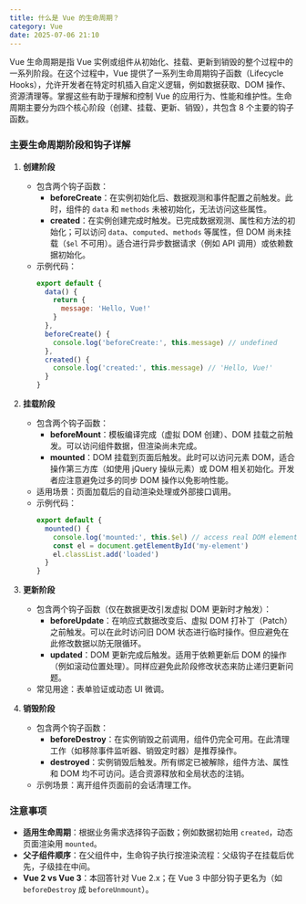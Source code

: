 ```yaml
---
title: 什么是 Vue 的生命周期？
category: Vue
date: 2025-07-06 21:10
---
```

Vue 生命周期是指 Vue 实例或组件从初始化、挂载、更新到销毁的整个过程中的一系列阶段。在这个过程中，Vue 提供了一系列生命周期钩子函数（Lifecycle Hooks），允许开发者在特定时机插入自定义逻辑，例如数据获取、DOM 操作、资源清理等。掌握这些有助于理解和控制 Vue 的应用行为、性能和维护性。生命周期主要分为四个核心阶段（创建、挂载、更新、销毁），共包含 8 个主要的钩子函数。

### 主要生命周期阶段和钩子详解  
1. **创建阶段**  
   - 包含两个钩子函数：  
     - **beforeCreate**：在实例初始化后、数据观测和事件配置之前触发。此时，组件的 `data` 和 `methods` 未被初始化，无法访问这些属性。  
     - **created**：在实例创建完成时触发。已完成数据观测、属性和方法的初始化；可以访问 `data`、`computed`、`methods` 等属性，但 DOM 尚未挂载（`$el` 不可用）。适合进行异步数据请求（例如 API 调用）或依赖数据初始化。  
   - 示例代码：  
     ```javascript
     export default {
       data() {
         return {
           message: 'Hello, Vue!'
         }
       },
       beforeCreate() {
         console.log('beforeCreate:', this.message) // undefined
       },
       created() {
         console.log('created:', this.message) // 'Hello, Vue!'
       }
     }
     ```

2. **挂载阶段**  
   - 包含两个钩子函数：  
     - **beforeMount**：模板编译完成（虚拟 DOM 创建）、DOM 挂载之前触发。可以访问组件数据，但渲染尚未完成。  
     - **mounted**：DOM 挂载到页面后触发。此时可以访问元素 DOM，适合操作第三方库（如使用 jQuery 操纵元素）或 DOM 相关初始化。开发者应注意避免过多的同步 DOM 操作以免影响性能。  
   - 适用场景：页面加载后的自动渲染处理或外部接口调用。  
   - 示例代码：  
     ```javascript
     export default {
       mounted() {
         console.log('mounted:', this.$el) // access real DOM element
         const el = document.getElementById('my-element')
         el.classList.add('loaded')
       }
     }
     ```

3. **更新阶段**  
   - 包含两个钩子函数（仅在数据更改引发虚拟 DOM 更新时才触发）：  
     - **beforeUpdate**：在响应式数据改变后、虚拟 DOM 打补丁（Patch）之前触发。可以在此时访问旧 DOM 状态进行临时操作。但应避免在此修改数据以防无限循环。  
     - **updated**：DOM 更新完成后触发。适用于依赖更新后 DOM 的操作（例如滚动位置处理）。同样应避免此阶段修改状态来防止递归更新问题。  
   - 常见用途：表单验证或动态 UI 微调。  

4. **销毁阶段**  
   - 包含两个钩子函数：  
     - **beforeDestroy**：在实例销毁之前调用，组件仍完全可用。在此清理工作（如移除事件监听器、销毁定时器）是推荐操作。  
     - **destroyed**：实例销毁后触发。所有绑定已被解除，组件方法、属性和 DOM 均不可访问。适合资源释放和全局状态的注销。  
   - 示例场景：离开组件页面前的会话清理工作。  

### 注意事项
- **适用生命周期**：根据业务需求选择钩子函数；例如数据初始用 `created`，动态页面渲染用 `mounted`。
- **父子组件顺序**：在父组件中，生命钩子执行按渲染流程：父级钩子在挂载后优先，子级挂在中间。
- **Vue 2 vs Vue 3**：本回答针对 Vue 2.x；在 Vue 3 中部分钩子更名为（如 `beforeDestroy` 成 `beforeUnmount`）。

